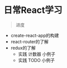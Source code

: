 # 日常React学习


> 进度

- create-react-app的构建
- react-router的了解
- redux的了解
    - 实践 计数器 小例子
    - 实践 TODO 小例子
